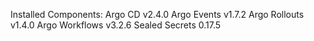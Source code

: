 Installed Components:
Argo CD v2.4.0
Argo Events v1.7.2
Argo Rollouts v1.4.0
Argo Workflows v3.2.6
Sealed Secrets 0.17.5
